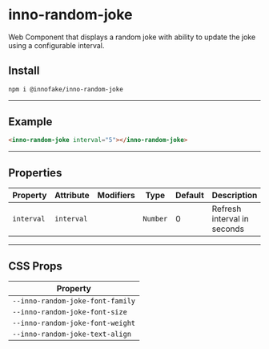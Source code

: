 # inno-random-joke

Web Component that displays a random joke with ability to update the joke using a configurable interval.

## Install

```bash
npm i @innofake/inno-random-joke
```
---

## Example

```html
<inno-random-joke interval="5"></inno-random-joke>
```

---

## Properties

| Property   | Attribute | Modifiers | Type          | Default | Description                      |
|------------|-----------|-----------|---------------|---------|----------------------------------|
| `interval` | `interval`|           | `Number`      | 0       | Refresh interval in seconds      |

---

## CSS Props

| Property                                     |
|----------------------------------------------|
| `--inno-random-joke-font-family`             |
| `--inno-random-joke-font-size`               |
| `--inno-random-joke-font-weight`             |
| `--inno-random-joke-text-align`              |
